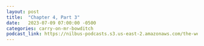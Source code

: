 ```yaml
---
layout: post
title:  "Chapter 4, Part 3"
date:   2023-07-09 07:00:00 -0500
categories: carry-on-mr-bowditch
podcast_link: https://nilbus-podcasts.s3.us-east-2.amazonaws.com/the-well-trained-mind/Carry%20On,%20Mr.%20Bowditch/Chapter%204,%20Part%203.mp3
---
```

